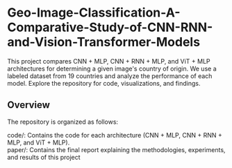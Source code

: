 # Geo-Image-Classification-A-Comparative-Study-of-CNN-RNN-and-Vision-Transformer-Models
 This project compares CNN + MLP, CNN + RNN + MLP, and ViT + MLP architectures for determining a given image's country of origin. We use a labeled dataset from 19 countries and analyze the performance of each model. Explore the repository for code, visualizations, and findings.

## Overview
The repository is organized as follows:

code/: Contains the code for each architecture (CNN + MLP, CNN + RNN + MLP, and ViT + MLP).               
paper/: Contains the final report explaining the methodologies, experiments, and results of this project
